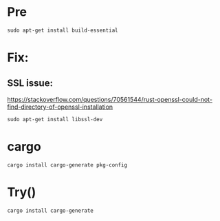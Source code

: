 # Pre
```
sudo apt-get install build-essential
```

# Fix:
## SSL issue:
https://stackoverflow.com/questions/70561544/rust-openssl-could-not-find-directory-of-openssl-installation

```
sudo apt-get install libssl-dev
```

# cargo
```
cargo install cargo-generate pkg-config
```

# Try()
```
cargo install cargo-generate
```
